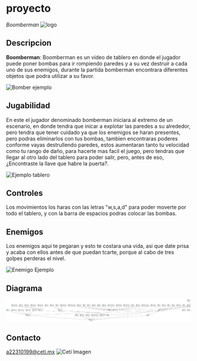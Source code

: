 # proyecto

*Boomberman*
![logo](https://cdn.hobbyconsolas.com/sites/navi.axelspringer.es/public/media/image/2020/07/super-bomberman-r-online-1996063.jpeg?tf=3840x)

## Descripcion
**Boomberman**: Boomberman es un video de tablero en donde el jugador puede poner bombas para ir rompiendo paredes y a su vez destruir a cada uno de sus enemigos, durante la partida bomberman encontrara diferentes objetos que podra utilizar a su favor.

![Bomber ejemplo](https://www.konami.com/games/bomberman/r2/s/img/top_chara_pc.png)

## Jugabilidad
En este el jugador denominado bomberman iniciara al extremo de un escenario, en donde tendra que inicar a explotar las paredes a su alrededor, pero tendra que tener cuidado ya que los enemigos se haran presentes, pero podras eliminarlos con tus bombas, tambien encontraras poderes conforme vayas destrullendo paredes, estos aumentaran tanto tu velocidad como tu rango de daño, para hacerte mas facil el juego, pero tendras que llegar al otro lado del tablero para poder salir, pero, antes de eso, ¿Encontraste la llave que habre la puerta?. 

![Ejemplo tablero](https://upload.wikimedia.org/wikipedia/en/thumb/b/ba/SNES_Super_Bomberman_%28Battle_Mode%29.png/200px-SNES_Super_Bomberman_%28Battle_Mode%29.png)

## Controles 
Los movimientos los haras con las letras "w,s,a,d" para poder moverte por todo el tablero, y con la barra de espacios podras colocar las bombas.

## Enemigos
Los enemigos aqui te pegaran y esto te costara una vida, asi que date prisa y acaba con ellos antes de que puedan tcarte, porque al cabo de tres golpes perderas el nivel. 

![Enemigo Ejemplo](https://www.miladonintendo.cl/wp-content/uploads/2009/04/bomberman-enemigos.jpg)

## Diagrama
![](/out/docs/diagrama/diagrama.png)

## Contacto
a22310199@ceti.mx
![Ceti Imagen](https://www.colomos.ceti.mx/imagenes/conoceCeti/cetilogo.jpg)




